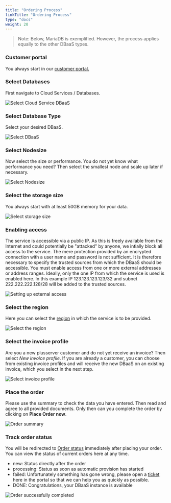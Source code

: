 ```yaml
---
title: "Ordering Process"
linkTitle: "Ordering Process"
type: "docs"
weight: 20
---
```


> Note: Below, MariaDB is exemplified. However, the process applies equally to the other DBaaS types.

### Customer portal

You always start in our [customer portal.](https://customerservice.plusserver.com)

### Select Databases

First navigate to Cloud Services / Databases.

![Select Cloud Service DBaaS](/images/content/04-msl/en/databases/ordering/1-cloud_service_databases.png)

### Select Database Type

Select your desired DBaaS.

![Select DBaaS](/images/content/04-msl/en/databases/ordering/2-selection-database-type.png)

### Select Nodesize

Now select the size or performance. You do not yet know what performance you need? Then select the smallest node and scale up later if necessary.

![Select Nodesize](/images/content/04-msl/en/databases/ordering/3-selection-node-size.png)

### Select the storage size

You always start with at least 50GB memory for your data. 

![Select storage size](/images/content/04-msl/en/databases/ordering/4-select-storage-size.png)

### Enabling access

The service is accessible via a public IP. As this is freely available from the Internet and could potentially be "attacked" by anyone, we intially block all access to the service. The mere protection provided by an encrypted connection with a user name and password is not sufficient. It is therefore necessary to specify the trusted sources from which the DBaaS should be accessible.
You must enable access from one or more external addresses or address ranges. Ideally, only the one IP from which the service is used is enabled here. In this example IP 123.123.123.123/32 and subnet 222.222.222.128/28 will be added to the trusted sources.

![Setting up external access](/images/content/04-msl/en/databases/ordering/5-selection-trusted-sources.png)

### Select the region

Here you can select the [region](https://docs.xaas.get-cloud.io/docs/01-dbaas/02-faq/#Regions) in which the service is to be provided. 

![Select the region](/images/content/04-msl/en/databases/ordering/6-selection_region.png)

### Select the invoice profile

Are you a new plusserver customer and do not yet receive an invoice? Then select *New invoice profile*. If you are already a customer, you can choose from existing invoice profiles and will receive the new DBaaS on an existing invoice, which you select in the next step.

![Select invoice profile](/images/content/04-msl/en/databases/ordering/7-selection-invoice-profile.png)

### Place the order

Please use the summary to check the data you have entered. Then read and agree to all provided documents. Only then can you complete the order by clicking on **Place Order now**.

![Order summary](/images/content/04-msl/en/databases/ordering/8-order-overview.png)

### Track order status

You will be redirected to [Order status](https://customerservice.plusserver.com/order-status) immediately after placing your order. You can view the status of current orders here at any time.

* new: Status directly after the order
* processing: Status as soon as automatic provision has started
* failed: Unfortunately something has gone wrong, please open a [ticket](https://customerservice.plusserver.com/support/ticket-create) here in the portal so that we can help you as quickly as possible.
* DONE: Congratulations, your DBaaS instance is available

![Order successfully completed](/images/content/04-msl/en/databases/ordering/10-order_status.png)
